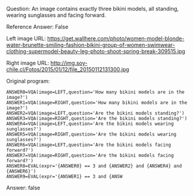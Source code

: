 Question: An image contains exactly three bikini models, all standing, wearing sunglasses and facing forward.

Reference Answer: False

Left image URL: https://get.wallhere.com/photo/women-model-blonde-water-brunette-smiling-fashion-bikini-group-of-women-swimwear-clothing-supermodel-beauty-leg-photo-shoot-spring-break-309515.jpg

Right image URL: http://img.soy-chile.cl/Fotos/2015/01/12/file_20150112131300.jpg

Original program:

```
ANSWER0=VQA(image=LEFT,question='How many bikini models are in the image?')
ANSWER1=VQA(image=RIGHT,question='How many bikini models are in the image?')
ANSWER2=VQA(image=LEFT,question='Are the bikini models standing?')
ANSWER3=VQA(image=RIGHT,question='Are the bikini models standing?')
ANSWER4=VQA(image=LEFT,question='Are the bikini models wearing sunglasses?')
ANSWER5=VQA(image=RIGHT,question='Are the bikini models wearing sunglasses?')
ANSWER6=VQA(image=LEFT,question='Are the bikini models facing forward?')
ANSWER7=VQA(image=RIGHT,question='Are the bikini models facing forward?')
ANSWER8=EVAL(expr='{ANSWER0} == 3 and {ANSWER2} and {ANSWER4} and {ANSWER6}')
ANSWER9=EVAL(expr='{ANSWER1} == 3 and {ANSW
```
Answer: false

